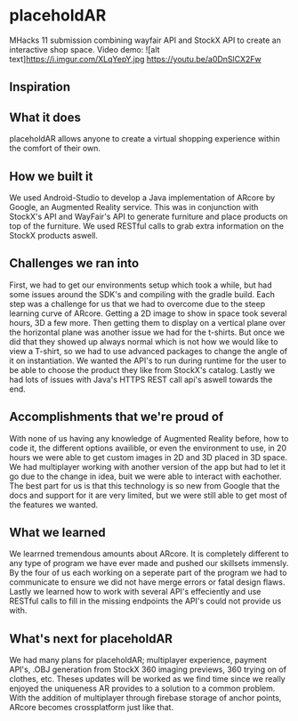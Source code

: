 # placeholdAR

MHacks 11 submission combining wayfair API and StockX API to create an interactive shop space. Video demo:
![alt text]https://i.imgur.com/XLqYepY.jpg
https://youtu.be/a0DnSlCX2Fw

## Inspiration


## What it does
placeholdAR allows anyone to create a virtual shopping experience within the comfort of their own. 

## How we built it
We used Android-Studio to develop a Java implementation of ARcore by Google, an Augmented Reality service. This was in conjunction with StockX's API and WayFair's API to generate furniture and place products on top of the furniture. We used RESTful calls to grab extra information on the StockX products aswell.

## Challenges we ran into
First, we had to get our environments setup which took a while, but had some issues around the SDK's and compiling with the gradle build. Each step was a challenge for us that we had to overcome due to the steep learning curve of ARcore. Getting a 2D image to show in space took several hours, 3D a few more. Then getting them to display on a vertical plane over the horizontal plane was another issue we had for the t-shirts. But once we did that they showed up always normal which is not how we would like to view a T-shirt, so we had to use advanced packages to change the angle of it on instantiation. We wanted the API's to run during runtime for the user to be able to choose the product they like from StockX's catalog. Lastly we had lots of issues with Java's HTTPS REST call api's aswell towards the end.

## Accomplishments that we're proud of
With none of us having any knowledge of Augmented Reality before, how to code it, the different options availible, or even the environment to use, in 20 hours we were able to get custom images in 2D and 3D placed in 3D space. We had multiplayer working with another version of the app but had to let it go due to the change in idea, buit we were able to interact with eachother. The best part for us is that this technology is so new from Google that the docs and support for it are very limited, but we were still able to get most of the features we wanted.

## What we learned
We learrned tremendous amounts about ARcore. It is completely different to any type of program we have ever made and pushed our skillsets immensly. By the four of us each working on a seperate part of the program we had to communicate to ensure we did not have merge errors or fatal design flaws. Lastly we learned how to work with several API's effeciently and use RESTful calls to fill in the missing endpoints the API's could not provide us with.

## What's next for placeholdAR
We had many plans for placeholdAR; multiplayer experience, payment API's, .OBJ generation from StockX 360 imaging previews, 360 trying on of clothes, etc. Theses updates will be worked as we find time since we really enjoyed the uniqueness AR provides to a solution to a common problem. With the addition of multiplayer through firebase storage of anchor points, ARcore becomes crossplatform just like that.
